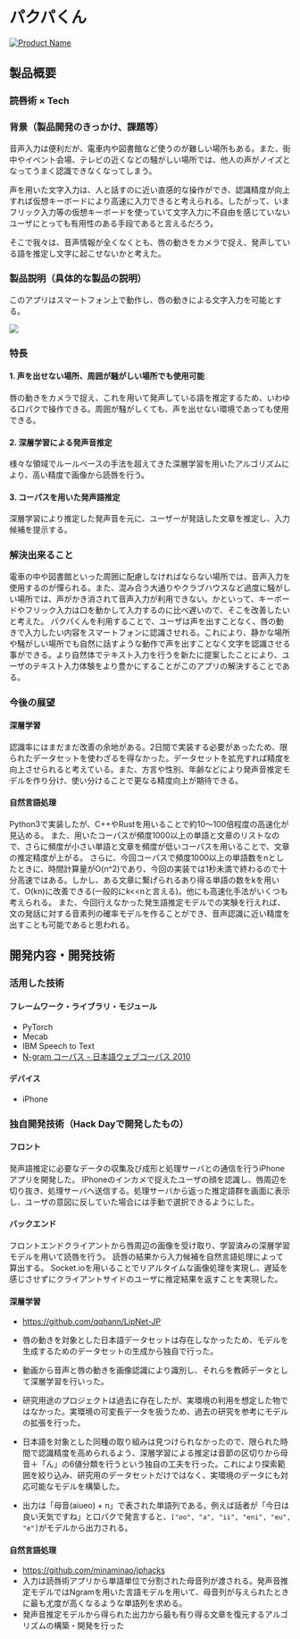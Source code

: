 # パクパくん

[![Product Name](image.png)](https://www.youtube.com/watch?v=nrztJtQ8rZU)

## 製品概要
### 読唇術 × Tech

### 背景（製品開発のきっかけ、課題等）
音声入力は便利だが、電車内や図書館など使うのが難しい場所もある。また、街中やイベント会場、テレビの近くなどの騒がしい場所では、他人の声がノイズとなってうまく認識できなくなってしまう。

声を用いた文字入力は、人と話すのに近い直感的な操作ができ、認識精度が向上すれば仮想キーボードにより高速に入力できると考えられる。したがって、いまフリック入力等の仮想キーボードを使っていて文字入力に不自由を感じていないユーザにとっても有用性のある手段であると言えるだろう。

そこで我々は、音声情報が全くなくとも、唇の動きをカメラで捉え、発声している語を推定し文字に起こせないかと考えた。


### 製品説明（具体的な製品の説明）
このアプリはスマートフォン上で動作し、唇の動きによる文字入力を可能とする。

![](https://i.gyazo.com/d218eb73096ed99a08233fff0f1f4ddd.png)

### 特長

#### 1. 声を出せない場所、周囲が騒がしい場所でも使用可能
唇の動きをカメラで捉え、これを用いて発声している語を推定するため、いわゆる口パクで操作できる。周囲が騒がしくても、声を出せない環境であっても使用できる。

#### 2. 深層学習による発声音推定
様々な領域でルールベースの手法を超えてきた深層学習を用いたアルゴリズムにより、高い精度で画像から読唇を行う。

#### 3. コーパスを用いた発声語推定
深層学習により推定した発声音を元に、ユーザーが発話した文章を推定し、入力候補を提示する。


### 解決出来ること

<!-- この製品を利用することによって最終的に解決できることについて記載をしてください。-->

電車の中や図書館といった周囲に配慮しなければならない場所では、音声入力を使用するのが憚られる。また、混み合う大通りやクラブハウスなど過度に騒がしい場所では、声がかき消されて音声入力が利用できない。かといって、キーボードやフリック入力は口を動かして入力するのに比べ遅いので、そこを改善したいと考えた。
パクパくんを利用することで、ユーザは声を出すことなく、唇の動きで入力したい内容をスマートフォンに認識させれる。これにより、静かな場所や騒がしい場所でも自然に話すような動作で声を出すことなく文字を認識させる事ができる。より自然体でテキスト入力を行うを新たに提案したことにより、ユーザのテキスト入力体験をより豊かにすることがこのアプリの解決することである。

### 今後の展望
#### 深層学習
認識率にはまだまだ改善の余地がある。2日間で実装する必要があったため、限られたデータセットを使わざるを得なかった。データセットを拡充すれば精度を向上させられると考えている。また、方言や性別、年齢などにより発声音推定モデルを作り分け、使い分けることで更なる精度向上が期待できる。

#### 自然言語処理
Python3で実装したが、C++やRustを用いることで約10〜100倍程度の高速化が見込める。
また、用いたコーパスが頻度1000以上の単語と文章のリストなので、さらに頻度が小さい単語と文章を頻度が低いコーパスを用いることで、文章の推定精度が上がる。
さらに、今回コーパスで頻度1000以上の単語数をnとしたときに、時間計算量がO(n^2)であり、今回の実装では1秒未満で終わるので十分高速ではある。しかし、ある文章に繋げられるあり得る単語の数をkを用いて、O(kn)に改善できる(一般的にk<<nと言える)。他にも高速化手法がいくつも考えられる。
また、今回行えなかった発生語推定モデルでの実験を行えれば、文の発話に対する音素列の確率モデルを作ることができ、音声認識に近い精度を出すことも可能であると思われる。

<!-- 今回は実現できなかったが、今後改善すること、どのように展開していくことが可能かについて記載をしてください。-->


## 開発内容・開発技術
### 活用した技術
#### フレームワーク・ライブラリ・モジュール
- PyTorch
- Mecab
- IBM Speech to Text
- [N-gram コーパス - 日本語ウェブコーパス 2010](http://www.s-yata.jp/corpus/nwc2010/ngrams/)

#### デバイス
- iPhone



### 独自開発技術（Hack Dayで開発したもの）
<!--
#### 2日間に開発した独自の機能・技術
* 独自で開発したものの内容をこちらに記載してください
* 特に力を入れた部分をファイルリンク、またはcommit_idを記載してください（任意）
-->

#### フロント
発声語推定に必要なデータの収集及び成形と処理サーバとの通信を行うiPhoneアプリを開発した。
IPhoneのインカメで捉えたユーザの顔を認識し、唇周辺を切り抜き、処理サーバへ送信する。処理サーバから返った推定語群を画面に表示し、ユーザの意図に反していた場合には手動で選択できるようにした。



#### バックエンド
フロントエンドクライアントから唇周辺の画像を受け取り、学習済みの深層学習モデルを用いて読唇を行う。
読唇の結果から入力候補を自然言語処理によって算出する。
Socket.ioを用いることでリアルタイムな画像処理を実現し、遅延を感じさせずにクライアントサイドのユーザに推定結果を返すことを実現した。


#### 深層学習
-  https://github.com/qqhann/LipNet-JP

- 唇の動きを対象とした日本語データセットは存在しなかったため、モデルを生成するためのデータセットの生成から独自で行った。
- 動画から音声と唇の動きを画像認識により識別し、それらを教師データとして深層学習を行いった。
- 研究用途のプロジェクトは過去に存在したが、実環境の利用を想定した物ではなかった。実環境の可変長データを扱うため、過去の研究を参考にモデルの拡張を行った。
- 日本語を対象とした同種の取り組みは見つけられなかったので、限られた時間で認識精度を高められるよう、深層学習による推定は音節の区切りから母音＋「ん」の6値分類を行うという独自の工夫を行った。これにより探索範囲を絞り込み、研究用のデータセットだけではなく、実環境のデータにも対応可能なモデルを構築した。
- 出力は「母音(aiueo) + n」で表された単語列である。例えば話者が「今日は良い天気ですね」と口パクで発言すると、`["oo", "a", "ii", "eni", "eu", "e"]`がモデルから出力される。

#### 自然言語処理
- https://github.com/minaminao/jphacks
- 入力は読唇術アプリから単語単位で分割された母音列が渡される。発声音推定モデルではNgramを用いた言語モデルを用いて、母音列が与えられたときに最も尤度が高くなるような単語列を求める。
- 発声音推定モデルから得られた出力から最も有り得る文章を復元するアルゴリズムの構築・開発を行った



